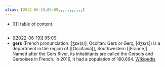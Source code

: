 ```yaml
---
alias: [2022-06-19,05:09,,,,,,,,,,,]
---
```

- [[]]
table of content
```toc
```

- [[2022-06-19]] 05:09
- **gers** (French pronunciation: ​[ʒɛʁ(s)]; Occitan: Gers or Gerç, [dʒɛɾs]) is a department in the region of [[Occitania]], Southwestern [[France]]. Named after the Gers River, its inhabitants are called the Gersois and Gersoises in French. In 2016, it had a population of 190,664.
[Wikipedia](https://en.wikipedia.org/wiki/Gers)